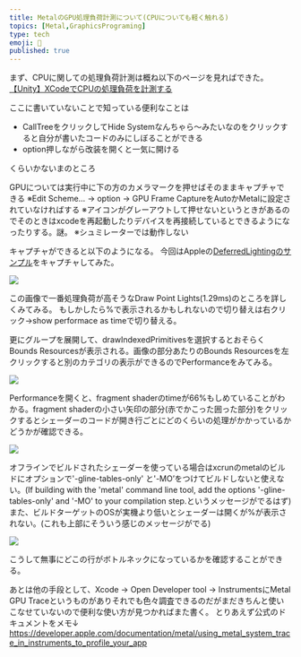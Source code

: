```yaml
---
title: MetalのGPU処理負荷計測について(CPUについても軽く触れる)
topics: [Metal,GraphicsPrograming] 
type: tech
emoji: 💛
published: true
---
```

まず、CPUに関しての処理負荷計測は概ね以下のページを見ればできた。
[【Unity】XCodeでCPUの処理負荷を計測する](https://light11.hatenadiary.com/entry/2019/10/20/032721)

ここに書いていないことで知っている便利なことは

- CallTreeをクリックしてHide Systemなんちゃら〜みたいなのをクリックすると自分が書いたコードのみにしぼることができる
- option押しながら改装を開くと一気に開ける

くらいかないまのところ


GPUについては実行中に下の方のカメラマークを押せばそのままキャプチャできる
※Edit Scheme… → option → GPU Frame CaptureをAutoかMetalに設定されていなければする
※アイコンがグレーアウトして押せないというときがあるのでそのときはxcodeを再起動したりデバイスを再接続しているとできるようになったりする。謎。
※シュミレーターでは動作しない

キャプチャができると以下のようになる。
今回はAppleの[DeferredLightingのサンプル](https://developer.apple.com/documentation/metal/rendering_a_scene_with_deferred_lighting)をキャプチャしてみた。


![](https://paper-attachments.dropbox.com/s_942E4D3B3B068B71EC63C5F83B949BABCC7A62B38BC5411181D9564C087C0B72_1596460271917_+2020-08-03+22.10.43.png)


この画像で一番処理負荷が高そうなDraw Point Lights(1.29ms)のところを詳しくみてみる。
もしかしたら%で表示されるかもしれないので切り替えは右クリック→show performace as timeで切り替える。

更にグループを展開して、drawIndexedPrimitivesを選択するとおそらくBounds Resourcesが表示される。画像の部分あたりのBounds Resourcesを左クリックすると別のカテゴリの表示ができるのでPerformanceをみてみる。


![](https://paper-attachments.dropbox.com/s_942E4D3B3B068B71EC63C5F83B949BABCC7A62B38BC5411181D9564C087C0B72_1596460755364_+2020-08-03+22.15.21.png)


 
Performanceを開くと、fragment shaderのtimeが66%もしめていることがわかる。fragment shaderの小さい矢印の部分(赤でかこった囲った部分)をクリックするとシェーダーのコードが開き行ごとにどのくらいの処理がかかっているかどうかが確認できる。

![](https://paper-attachments.dropbox.com/s_942E4D3B3B068B71EC63C5F83B949BABCC7A62B38BC5411181D9564C087C0B72_1596461639457_+2020-08-03+22.18.38.png)


オフラインでビルドされたシェーダーを使っている場合はxcrunのmetalのビルドにオプションで'-gline-tables-only' と'-MO’をつけてビルドしないと使えない。(If building with the 'metal' command line tool, add the options '-gline-tables-only' and '-MO' to your compilation step.というメッセージがでるはず)また、ビルドターゲットのOSが実機より低いとシェーダーは開くが%が表示されない。(これも上部にそういう感じのメッセージがでる)


![](https://paper-attachments.dropbox.com/s_942E4D3B3B068B71EC63C5F83B949BABCC7A62B38BC5411181D9564C087C0B72_1596461725071_+2020-08-03+22.22.21.png)


こうして無事にどこの行がボトルネックになっているかを確認することができる。

あとは他の手段として、Xcode → Open Developer tool → InstrumentsにMetal GPU Traceというものがありそれでも色々調査できるのだがまだきちんと使いこなせていないので便利な使い方が見つかればまた書く。
とりあえず公式のドキュメントをメモ↓
https://developer.apple.com/documentation/metal/using_metal_system_trace_in_instruments_to_profile_your_app

